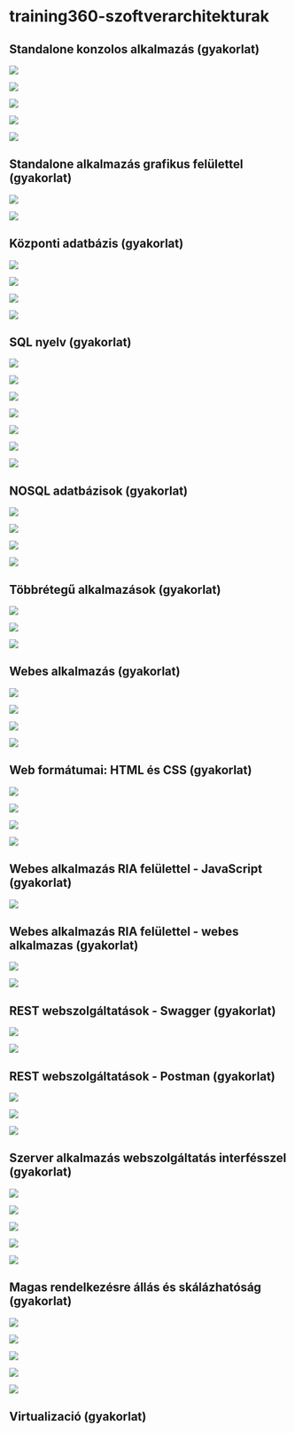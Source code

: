 # training360-szoftverarchitekturak
## Standalone konzolos alkalmazás (gyakorlat) 
![](02.png)

![](03.png)

![](04.png)

![](05.png)

![](06.png)

## Standalone alkalmazás grafikus felülettel (gyakorlat)
![](07.png)

![](08.png)

## Központi adatbázis (gyakorlat)
![](09.png)

![](10.png)

![](11.png)

![](12.png)

## SQL nyelv (gyakorlat)
![](13.png)

![](14.png)

![](15.png)

![](16.png)

![](17.png)

![](18.png)

![](19.png)

## NOSQL adatbázisok (gyakorlat)
![](20.png)

![](21.png)

![](22.png)

![](23.png)

## Többrétegű alkalmazások (gyakorlat)
![](24.png)

![](25.png)

![](26.png)

## Webes alkalmazás (gyakorlat)
![](27.png)

![](28.png)

![](29.png)

![](30.png)

## Web formátumai: HTML és CSS (gyakorlat)
![](31.png)

![](32.png)

![](33.png)

![](34.png)

## Webes alkalmazás RIA felülettel - JavaScript (gyakorlat)
![](36.png)

## Webes alkalmazás RIA felülettel - webes alkalmazas (gyakorlat)
![](37.png)

![](38.png)

## REST webszolgáltatások - Swagger (gyakorlat)
![](39.png)

![](40.png)

## REST webszolgáltatások - Postman (gyakorlat)
![](41.png)

![](42.png)

![](43.png)

## Szerver alkalmazás webszolgáltatás interfésszel (gyakorlat)
![](44.png)

![](45.png)

![](46.png)

![](47.png)

![](48.png)

## Magas rendelkezésre állás és skálázhatóság (gyakorlat)
![](49.png)

![](50.png)

![](51.png)

![](52.png)

![](53.png)

## Virtualizació (gyakorlat)

